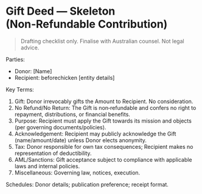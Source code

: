 # Gift Deed — Skeleton (Non‑Refundable Contribution)

> Drafting checklist only. Finalise with Australian counsel. Not legal advice.

Parties:
- Donor: [Name]
- Recipient: beforechicken [entity details]

Key Terms:
1. Gift: Donor irrevocably gifts the Amount to Recipient. No consideration.
2. No Refund/No Return: The Gift is non‑refundable and confers no right to repayment, distributions, or financial benefits.
3. Purpose: Recipient must apply the Gift towards its mission and objects (per governing documents/policies).
4. Acknowledgement: Recipient may publicly acknowledge the Gift (name/amount/date) unless Donor elects anonymity.
5. Tax: Donor responsible for own tax consequences; Recipient makes no representation of deductibility.
6. AML/Sanctions: Gift acceptance subject to compliance with applicable laws and internal policies.
7. Miscellaneous: Governing law, notices, execution.

Schedules: Donor details; publication preference; receipt format.
